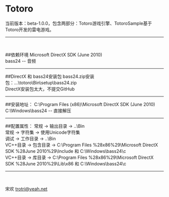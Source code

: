 Totoro
======

当前版本：beta-1.0.0，包含两部分：Totoro游戏引擎、TotoroSample基于Totoro开发的雷电游戏。
___
<br>

##依赖环境
Microsoft DirectX SDK (June 2010) <br>
bass24 -- 音频
___

##DirectX 和 bass24安装包
bass24.zip安装包：...\totoro\Bin\setup\bass24.zip<br>
DirectX安装包太大，不提交GitHub
___

##安装地址：
C:\Program Files (x86)\Microsoft DirectX SDK (June 2010) <br>
C:\Windows\bass24 -- 直接解压
___

##配置属性：
常规 -> 输出目录 -> ..\Bin<br>
常规 -> 字符集 -> 使用Unicode字符集<br>
调试 -> 工作目录 -> ..\Bin<br>
VC++目录 -> 包含目录 -> C:\Program Files %28x86%29\Microsoft DirectX SDK %28June 2010%29\Include 和 C:\Windows\bass24\c<br>
VC++目录 -> 库目录 -> C:\Program Files %28x86%29\Microsoft DirectX SDK %28June 2010%29\Lib\x86 和 C:\Windows\bass24\c<br>
___

<br/>

宋欢
trotri@yeah.net
